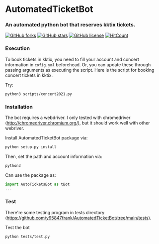 # AutomatedTicketBot

### An automated python bot that reserves kktix tickets.

[![GitHub forks](https://img.shields.io/github/forks/y95847frank/AutomatedTicketBot)](https://github.com/y95847frank/AutomatedTicketBot/network)
[![GitHub stars](https://img.shields.io/github/stars/y95847frank/AutomatedTicketBot)](https://github.com/y95847frank/AutomatedTicketBot/stargazers)
[![GitHub license](https://img.shields.io/github/license/y95847frank/AutomatedTicketBot)](https://github.com/y95847frank/AutomatedTicketBot/blob/master/LICENSE)
[![HitCount](http://hits.dwyl.com/y95847frank/AutomatedTicketBot.svg)](http://hits.dwyl.com/y95847frank/AutomatedTicketBot)


### Execution

To book tickets in kktix, you need to fill your account and concert information in `cofig.yml` beforehead. Or, you  can update these through passing arguments as executing the script. Here is the script for booking concert tickets in kktix.

Try:
```bash
python3 scripts/concert2021.py
```
### Installation

The bot requires a webdriver. I only tested with chromedriver (http://chromedriver.chromium.org/), but it should work well with other webriver.

Install AutomatedTicketBot package via:
```bash
python setup.py install
```

Then, set the path and account information via:
```bash
python3 
```

Can use the package as:
```python
import AutoTicketsBot as tBot
...
```

### Test

There're some testing program in tests directory (https://github.com/y95847frank/AutomatedTicketBot/tree/main/tests).

Test the bot
```bash
python tests/test.py
```
